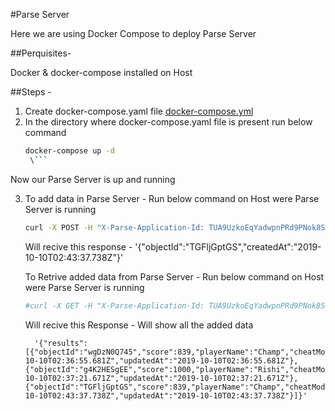 #Parse Server 

Here we are using Docker Compose to deploy Parse Server

##Perquisites- 

Docker & docker-compose installed on Host

##Steps - 

1. Create docker-compose.yaml file [docker-compose.yml](https://github.com/hrsikesa/parse-server/blob/master/docker-compose/docker-compose.yml)
2. In the directory where docker-compose.yaml file is present run below command 
   ```bash
   docker-compose up -d
    \```

Now our Parse Server is up and running 

3. To add data in Parse Server -  Run below command on Host were Parse Server is running
      ```bash
      curl -X POST -H "X-Parse-Application-Id: TUA9UzkoEqYadwpnPRd9PNok8SP2RXeTrnAhS4Ak" -H "Content-Type: application/json" -d '{"score":839,"playerName":"Champ","cheatMode":false}' http://localhost:1337/parse/classes/GameScore
      ```
      
    
    Will recive this response - '{"objectId":"TGFljGptGS","createdAt":"2019-10-10T02:43:37.738Z"}'
    

   To Retrive added data from Parse Server -  Run below command on Host were Parse Server is running
      ```bash   
      #curl -X GET -H "X-Parse-Application-Id: TUA9UzkoEqYadwpnPRd9PNok8SP2RXeTrnAhS4Ak" http://localhost:1337/parse/classes/GameScore
      ```    
     Will recive this Response -  Will show all the added data

         '{"results":[{"objectId":"wgDzN0Q745","score":839,"playerName":"Champ","cheatMode":false,"createdAt":"2019-10-10T02:36:55.681Z","updatedAt":"2019-10-10T02:36:55.681Z"},{"objectId":"g4K2HESgEE","score":1000,"playerName":"Rishi","cheatMode":false,"createdAt":"2019-10-10T02:37:21.671Z","updatedAt":"2019-10-10T02:37:21.671Z"},{"objectId":"TGFljGptGS","score":839,"playerName":"Champ","cheatMode":false,"createdAt":"2019-10-10T02:43:37.738Z","updatedAt":"2019-10-10T02:43:37.738Z"}]}'
